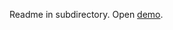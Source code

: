 Readme in subdirectory.
Open [demo](https://greatattractor.github.io/testrepo/subdir/demo/demo.html).
